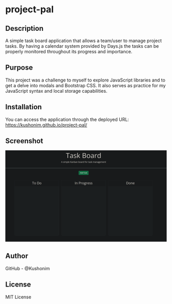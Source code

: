 # project-pal
## Description
A simple task board application that allows a team/user to manage project tasks. By having a calendar system provided by Days.js the tasks can be properly monitored throughout its progress and importance.

## Purpose
This project was a challenge to myself to explore JavaScript libraries and to get a delve into modals and Bootstrap CSS. It also serves as practice for my JavaScript syntax and local storage capabilities.

## Installation
You can access the application through the deployed URL: 
https://kushonim.github.io/project-pal/ 

## Screenshot
![Alt text](./assets/images/demoScreenshot.png)

## Author
GitHub - @Kushonim

## License
MIT License
